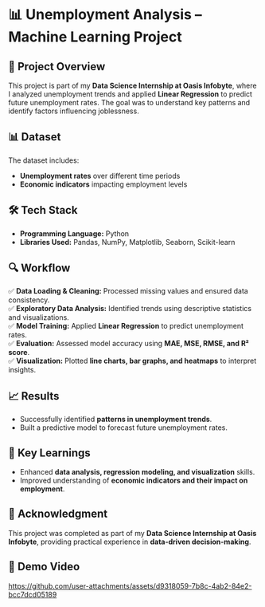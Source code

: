 # 📊 Unemployment Analysis – Machine Learning Project  

## 📌 Project Overview  
This project is part of my **Data Science Internship at Oasis Infobyte**, where I analyzed unemployment trends and applied **Linear Regression** to predict future unemployment rates. The goal was to understand key patterns and identify factors influencing joblessness.  

## 📊 Dataset  
The dataset includes:  
- **Unemployment rates** over different time periods  
- **Economic indicators** impacting employment levels  

## 🛠️ Tech Stack  
- **Programming Language:** Python  
- **Libraries Used:** Pandas, NumPy, Matplotlib, Seaborn, Scikit-learn  

## 🔍 Workflow  
✅ **Data Loading & Cleaning:** Processed missing values and ensured data consistency.  
✅ **Exploratory Data Analysis:** Identified trends using descriptive statistics and visualizations.  
✅ **Model Training:** Applied **Linear Regression** to predict unemployment rates.  
✅ **Evaluation:** Assessed model accuracy using **MAE, MSE, RMSE, and R² score**.  
✅ **Visualization:** Plotted **line charts, bar graphs, and heatmaps** to interpret insights.  

## 📈 Results  
- Successfully identified **patterns in unemployment trends**.  
- Built a predictive model to forecast future unemployment rates.  

## 🚀 Key Learnings  
- Enhanced **data analysis, regression modeling, and visualization** skills.  
- Improved understanding of **economic indicators and their impact on employment**.  

## 🌟 Acknowledgment  
This project was completed as part of my **Data Science Internship at Oasis Infobyte**, providing practical experience in **data-driven decision-making**.  

## 🎥 Demo Video  

https://github.com/user-attachments/assets/d9318059-7b8c-4ab2-84e2-bcc7dcd05189

